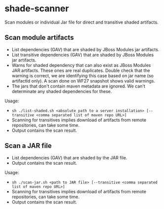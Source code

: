 # shade-scanner
Scan modules or individual Jar file for direct and transitive shaded artifacts.

## Scan module artifacts 

* List dependencies (GAV) that are shaded by JBoss Modules jar artifacts.
* List transitive dependencies (GAV) that are shaded by JBoss Modules jar artifacts.
* Warns for shaded dependency that can also exist as JBoss Modules JAR artifacts. These ones are real duplicates. Double check that 
the warning is correct, we are identifying this case based on jar name (so artifactId only). A scan done on WF27 snapshot shows valid warnings.
* The jars that don't contain maven metadata are ignored. We can't determinate any shaded dependencies for these.

Usage:
* ``sh ./list-shaded.sh <absolute path to a server installation> [--transitive <comma separated list of maven repo URL>] ``
* Scanning for transitives implies download of artifacts from remote repositories, can take some time.
* Output contains the scan result.

## Scan a JAR file

* List dependencies (GAV) that are shaded by the JAR file.
* Output contains the scan result.

Usage:
* ``sh ./scan-jar.sh <path to JAR file> [--transitive <comma separated list of maven repo URL>]``
* Scanning for transitives implies download of artifacts from remote repositories, can take some time.
* Output contains the scan result.